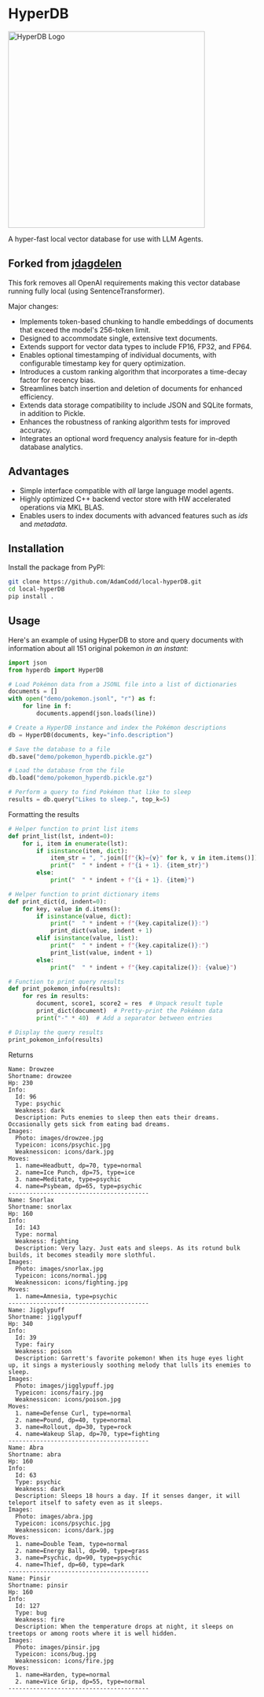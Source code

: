 # HyperDB
<div>
<img src="https://github.com/jdagdelen/hyperDB/blob/main/_static/logo.png?raw=true" width="400" alt="HyperDB Logo">
</div>

A hyper-fast local vector database for use with LLM Agents.

## Forked from [jdagdelen](https://github.com/jdagdelen/hyperDB)
This fork removes all OpenAI requirements making this vector database running fully local (using SentenceTransformer).

Major changes:
* Implements token-based chunking to handle embeddings of documents that exceed the model's 256-token limit.
* Designed to accommodate single, extensive text documents.
* Extends support for vector data types to include FP16, FP32, and FP64.
* Enables optional timestamping of individual documents, with configurable timestamp key for query optimization.
* Introduces a custom ranking algorithm that incorporates a time-decay factor for recency bias.
* Streamlines batch insertion and deletion of documents for enhanced efficiency.
* Extends data storage compatibility to include JSON and SQLite formats, in addition to Pickle.
* Enhances the robustness of ranking algorithm tests for improved accuracy.
* Integrates an optional word frequency analysis feature for in-depth database analytics.

## Advantages
* Simple interface compatible with _all_ large language model agents. 
* Highly optimized C++ backend vector store with HW accelerated operations via MKL BLAS. 
* Enables users to index documents with advanced features such as _ids_ and _metadata_.

## Installation

Install the package from PyPI:

```bash
git clone https://github.com/AdamCodd/local-hyperDB.git
cd local-hyperDB
pip install .
```

## Usage

Here's an example of using HyperDB to store and query documents with information about all 151 original pokemon _in an instant_:

```python
import json
from hyperdb import HyperDB

# Load Pokémon data from a JSONL file into a list of dictionaries
documents = []
with open("demo/pokemon.jsonl", "r") as f:
    for line in f:
        documents.append(json.loads(line))

# Create a HyperDB instance and index the Pokémon descriptions
db = HyperDB(documents, key="info.description")

# Save the database to a file
db.save("demo/pokemon_hyperdb.pickle.gz")

# Load the database from the file
db.load("demo/pokemon_hyperdb.pickle.gz")

# Perform a query to find Pokémon that like to sleep
results = db.query("Likes to sleep.", top_k=5)
```
Formatting the results
```python
# Helper function to print list items
def print_list(lst, indent=0):
    for i, item in enumerate(lst):
        if isinstance(item, dict):
            item_str = ", ".join([f"{k}={v}" for k, v in item.items()])
            print("  " * indent + f"{i + 1}. {item_str}")
        else:
            print("  " * indent + f"{i + 1}. {item}")

# Helper function to print dictionary items
def print_dict(d, indent=0):
    for key, value in d.items():
        if isinstance(value, dict):
            print("  " * indent + f"{key.capitalize()}:")
            print_dict(value, indent + 1)
        elif isinstance(value, list):
            print("  " * indent + f"{key.capitalize()}:")
            print_list(value, indent + 1)
        else:
            print("  " * indent + f"{key.capitalize()}: {value}")

# Function to print query results
def print_pokemon_info(results):
    for res in results:
        document, score1, score2 = res  # Unpack result tuple
        print_dict(document)  # Pretty-print the Pokémon data
        print("-" * 40)  # Add a separator between entries

# Display the query results
print_pokemon_info(results)
```

Returns 
```
Name: Drowzee
Shortname: drowzee
Hp: 230
Info:
  Id: 96
  Type: psychic
  Weakness: dark
  Description: Puts enemies to sleep then eats their dreams. Occasionally gets sick from eating bad dreams.
Images:
  Photo: images/drowzee.jpg
  Typeicon: icons/psychic.jpg
  Weaknessicon: icons/dark.jpg
Moves:
  1. name=Headbutt, dp=70, type=normal
  2. name=Ice Punch, dp=75, type=ice
  3. name=Meditate, type=psychic
  4. name=Psybeam, dp=65, type=psychic
----------------------------------------
Name: Snorlax
Shortname: snorlax
Hp: 160
Info:
  Id: 143
  Type: normal
  Weakness: fighting
  Description: Very lazy. Just eats and sleeps. As its rotund bulk builds, it becomes steadily more slothful.
Images:
  Photo: images/snorlax.jpg
  Typeicon: icons/normal.jpg
  Weaknessicon: icons/fighting.jpg
Moves:
  1. name=Amnesia, type=psychic
----------------------------------------
Name: Jigglypuff
Shortname: jigglypuff
Hp: 340
Info:
  Id: 39
  Type: fairy
  Weakness: poison
  Description: Garrett's favorite pokemon! When its huge eyes light up, it sings a mysteriously soothing melody that lulls its enemies to sleep.
Images:
  Photo: images/jigglypuff.jpg
  Typeicon: icons/fairy.jpg
  Weaknessicon: icons/poison.jpg
Moves:
  1. name=Defense Curl, type=normal
  2. name=Pound, dp=40, type=normal
  3. name=Rollout, dp=30, type=rock
  4. name=Wakeup Slap, dp=70, type=fighting
----------------------------------------
Name: Abra
Shortname: abra
Hp: 160
Info:
  Id: 63
  Type: psychic
  Weakness: dark
  Description: Sleeps 18 hours a day. If it senses danger, it will teleport itself to safety even as it sleeps.
Images:
  Photo: images/abra.jpg
  Typeicon: icons/psychic.jpg
  Weaknessicon: icons/dark.jpg
Moves:
  1. name=Double Team, type=normal
  2. name=Energy Ball, dp=90, type=grass
  3. name=Psychic, dp=90, type=psychic
  4. name=Thief, dp=60, type=dark
----------------------------------------
Name: Pinsir
Shortname: pinsir
Hp: 160
Info:
  Id: 127
  Type: bug
  Weakness: fire
  Description: When the temperature drops at night, it sleeps on treetops or among roots where it is well hidden.
Images:
  Photo: images/pinsir.jpg
  Typeicon: icons/bug.jpg
  Weaknessicon: icons/fire.jpg
Moves:
  1. name=Harden, type=normal
  2. name=Vice Grip, dp=55, type=normal
----------------------------------------
```
